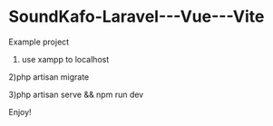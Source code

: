 # SoundKafo-Laravel---Vue---Vite
Example project 

1) use xampp to localhost

2)php artisan migrate

3)php artisan serve && npm run dev

Enjoy!
